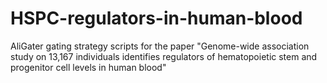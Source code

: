 # HSPC-regulators-in-human-blood
AliGater gating strategy scripts for the paper "Genome-wide association study on 13,167 individuals identifies regulators of hematopoietic stem and progenitor cell levels in human blood"
